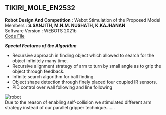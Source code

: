 ## TIKIRI_MOLE_EN2532

**Robot Design And Competition** : Webot Stimulation of the Proposed Model <br>
Members : **S.SANJITH, M.N.M. NUSHATH, K.KAJHANAN** <br>
Software Version : WEBOTS 2021b <br>
[Code File](https://github.com/sanjith1999/TIKIRI_MOLE_EN2532/blob/master/controllers/tikiriMole/tikiriMole.cpp)



***Special Features of the Algorithm***
+ Recursive approach in finding object which allowed to search for the object infinitely many time.
+ Recursive alignment strategy of arm to turn by small angle as to grip the object through feedback.
+ Infinite search algorithm for ball finding.
+ Object shape detection through finely placed four coupled IR sensors.
+ PID control over wall following and line following

![robot](https://user-images.githubusercontent.com/81277107/167660126-7f7f4e81-b17f-4024-8781-3ac75cd4797b.jpg)
<br>
Due to the reason of enabling self-collision we stimulated different arm strategy instead of our parallel gripper technique.......
